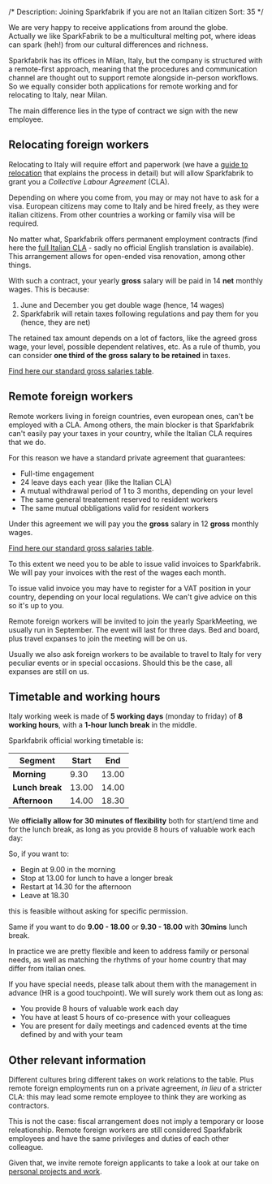 /*
Description: Joining Sparkfabrik if you are not an Italian citizen
Sort: 35
*/

We are very happy to receive applications from around the globe.  
Actually we like SparkFabrik to be a multicultural melting pot, where ideas can spark (heh!) from our cultural differences and richness.

Sparkfabrik has its offices in Milan, Italy, but the company is structured with a remote-first approach, meaning that the procedures and communication channel are thought out to support remote alongside in-person workflows.  
So we equally consider both applications for remote working and for relocating to Italy, near Milan.

The main difference lies in the type of contract we sign with the new employee.

## Relocating foreign workers

Relocating to Italy will require effort and paperwork (we have a [guide to relocation](/guides/relocating-to-italy) that explains the process in detail) but will allow Sparkfabrik to grant you a _Collective Labour Agreement_ (CLA).

Depending on where you come from, you may or may not have to ask for a visa. European citizens may come to Italy and be hired freely, as they were italian citizens. From other countries a working or family visa will be required.

No matter what, Sparkfabrik offers permanent employment contracts (find here the [full Italian CLA](https://www.contrattocommercio.it) - sadly no official English translation is available). This arrangement allows for open-ended visa renovation, among other things.

With such a contract, your yearly **gross** salary will be paid in 14 **net** monthly wages. This is because:

1. June and December you get double wage (hence, 14 wages)
2. Sparkfabrik will retain taxes following regulations and pay them for you (hence, they are net)

The retained tax amount depends on a lot of factors, like the agreed gross wage, your level, possible dependent relatives, etc. As a rule of thumb, you can consider **one third of the gross salary to be retained** in taxes.

[Find here our standard gross salaries table](/working-at-sparkfabrik/salaries).

## Remote foreign workers

Remote workers living in foreign countries, even european ones, can't be employed with a CLA. Among others, the main blocker is that Sparkfabrik can't easily pay your taxes in your country, while the Italian CLA requires that we do.

For this reason we have a standard private agreement that guarantees:

* Full-time engagement
* 24 leave days each year (like the Italian CLA)
* A mutual withdrawal period of 1 to 3 months, depending on your level
* The same general treatement reserved to resident workers
* The same mutual obbligations valid for resident workers

Under this agreement we will pay you the **gross** salary in 12 **gross** monthly wages.

[Find here our standard gross salaries table](/working-at-sparkfabrik/salaries).

To this extent we need you to be able to issue valid invoices to Sparkfabrik. We will pay your invoices with the rest of the wages each month.

To issue valid invoice you may have to register for a VAT position in your country, depending on your local regulations. We can't give advice on this so it's up to you.

Remote foreign workers will be invited to join the yearly SparkMeeting, we usually run in September. The event will last for three days. Bed and board, plus travel expanses to join the meeting will be on us.

Usually we also ask foreign workers to be available to travel to Italy for very peculiar events or in special occasions. Should this be the case, all expanses are still on us.

## Timetable and working hours

Italy working week is made of **5 working days** (monday to friday) of **8 working hours**, with a **1-hour lunch break** in the middle.

Sparkfabrik official working timetable is:

| Segment | Start | End |
| --- | --- | --- |
| **Morning** | 9.30 | 13.00 |
| **Lunch break** | 13.00 | 14.00 |
| **Afternoon** | 14.00 | 18.30 |

We **officially allow for 30 minutes of flexibility** both for start/end time and for the lunch break, as long as you provide 8 hours of valuable work each day:

So, if you want to:

* Begin at 9.00 in the morning
* Stop at 13.00 for lunch to have a longer break
* Restart at 14.30 for the afternoon
* Leave at 18.30

this is feasible without asking for specific permission.

Same if you want to do **9.00 - 18.00** or **9.30 - 18.00** with **30mins** lunch break.

In practice we are pretty flexible and keen to address family or personal needs, as well as matching the rhythms of your home country that may differ from italian ones.

If you have special needs, please talk about them with the management in advance (HR is a good touchpoint). We will surely work them out as long as:

* You provide 8 hours of valuable work each day
* You have at least 5 hours of co-presence with your colleagues
* You are present for daily meetings and cadenced events at the time defined by and with your team

## Other relevant information

Different cultures bring different takes on work relations to the table. Plus remote foreign employments run on a private agreement, _in lieu_ of a stricter CLA: this may lead some remote employee to think they are working as contractors.

This is not the case: fiscal arrangement does not imply a temporary or loose releationship. Remote foreign workers are still considered Sparkfabrik employees and have the same privileges and duties of each other colleague.

Given that, we invite remote foreign applicants to take a look at our take on [personal projects and work](/working-at-sparkfabrik/personal-projects.mdpersonal-projects).
